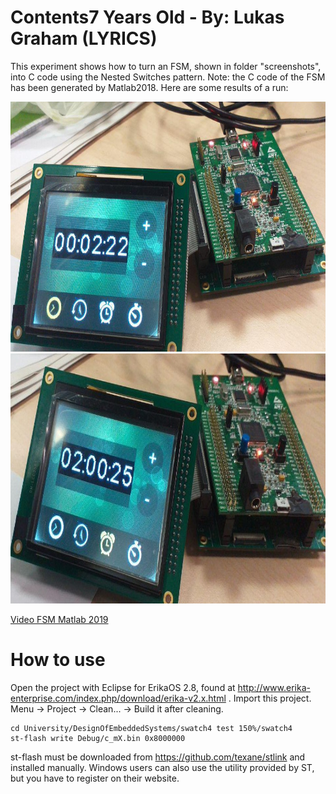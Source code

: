 # Contents7 Years Old - By: Lukas Graham (LYRICS)
This experiment shows how to turn an FSM, shown in folder "screenshots", into C code using the Nested Switches pattern. Note: the C code of the FSM has been generated by Matlab2018. Here are some results of a run:

<img src="screenshots/stm32_run1.jpg" alt="Run 1, time diplay mode" height="400" />
<img src="screenshots/stm32_run2.jpg" alt="Run 1, set an alarm (hours)" height="400" />

<a href="../FSM/video_FSM_Matlab2019.mp4">Video FSM Matlab 2019</a>

# How to use
Open the project with Eclipse for ErikaOS 2.8, found at http://www.erika-enterprise.com/index.php/download/erika-v2.x.html . Import this project. Menu -> Project -> Clean... -> Build it after cleaning.

	cd University/DesignOfEmbeddedSystems/swatch4 test 150%/swatch4
	st-flash write Debug/c_mX.bin 0x8000000

st-flash must be downloaded from https://github.com/texane/stlink and installed manually. Windows users can also use the utility provided by ST, but you have to register on their website.

